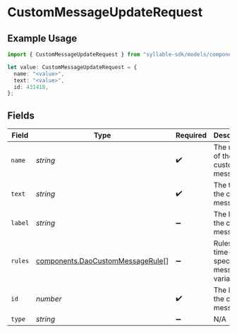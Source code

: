 # CustomMessageUpdateRequest

## Example Usage

```typescript
import { CustomMessageUpdateRequest } from "syllable-sdk/models/components";

let value: CustomMessageUpdateRequest = {
  name: "<value>",
  text: "<value>",
  id: 431418,
};
```

## Fields

| Field                                                                                | Type                                                                                 | Required                                                                             | Description                                                                          |
| ------------------------------------------------------------------------------------ | ------------------------------------------------------------------------------------ | ------------------------------------------------------------------------------------ | ------------------------------------------------------------------------------------ |
| `name`                                                                               | *string*                                                                             | :heavy_check_mark:                                                                   | The name of the custom message                                                       |
| `text`                                                                               | *string*                                                                             | :heavy_check_mark:                                                                   | The text of the custom message                                                       |
| `label`                                                                              | *string*                                                                             | :heavy_minus_sign:                                                                   | The label of the custom message                                                      |
| `rules`                                                                              | [components.DaoCustomMessageRule](../../models/components/daocustommessagerule.md)[] | :heavy_minus_sign:                                                                   | Rules for time-specific message variants                                             |
| `id`                                                                                 | *number*                                                                             | :heavy_check_mark:                                                                   | The ID of the custom message                                                         |
| `type`                                                                               | *string*                                                                             | :heavy_minus_sign:                                                                   | N/A                                                                                  |